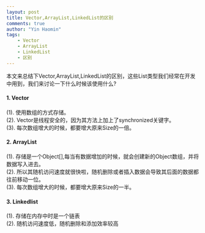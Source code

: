 ```yaml
---
layout: post
title: Vector,ArrayList,LinkedList的区别
comments: true
author: "Yin Haomin"
tags:
    - Vector
    - ArrayList
    - LinkedList
    - 区别
---
```


本文来总结下Vector,ArrayList,LinkedList的区别，这些List类型我们经常在开发中用到，我们来讨论一下什么时候该使用什么?

#### 1. Vector
(1). 使用数组的方式存储。<br>
(2). Vector是线程安全的，因为其方法上加上了synchronized关键字。<br>
(3). 每次数组增大的时候，都要增大原来Size的一倍。<br>

#### 2. ArrayList
(1). 存储是一个Object[],每当有数据增加的时候，就会创建新的Object数组，并将数据写入进去。<br>
(2). 所以其随机访问速度就很快啦，随机删除或者插入数据会导致其后面的数据都往前移动一位。<br>
(3). 每次数组增大的时候，都要增大原来Size的一半。<br>

#### 3. Linkedlist
(1). 存储在内存中时是一个链表<br>
(2). 随机访问速度低，随机删除和添加效率较高<br>
